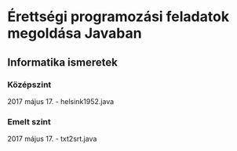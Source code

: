 # Érettségi programozási feladatok megoldása Javaban

## Informatika ismeretek
### Középszint
2017 május 17. - helsink1952.java

### Emelt szint
2017 május 17. - txt2srt.java

